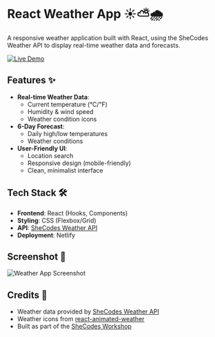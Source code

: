 # React Weather App ☀️⛅️🌧

A responsive weather application built with React, using the SheCodes Weather API to display real-time weather data and forecasts. 

[![Live Demo](https://img.shields.io/badge/demo-live-green?style=for-the-badge)](https://react-weather-somayyeh.netlify.app/)

## Features ✨
- **Real-time Weather Data**: 
  - Current temperature (℃/℉) 
  - Humidity & wind speed 
  - Weather condition icons
- **6-Day Forecast**: 
  - Daily high/low temperatures 
  - Weather conditions
- **User-Friendly UI**:
  - Location search 
  - Responsive design (mobile-friendly)
  - Clean, minimalist interface

## Tech Stack 🛠️
- **Frontend**: React (Hooks, Components)
- **Styling**: CSS (Flexbox/Grid)
- **API**: [SheCodes Weather API](https://www.shecodes.io/learn/apis)
- **Deployment**: Netlify

## Screenshot 📱
![Weather App Screenshot](https://via.placeholder.com/800x500/2D3748/FFFFFF?text=React+Weather+App)  
## Credits 🙌  
- Weather data provided by [SheCodes Weather API](https://www.shecodes.io/learn/apis)  
- Weather icons from [react-animated-weather](https://divyanshu013.github.io/react-animated-weather/)  
- Built as part of the [SheCodes Workshop](https://www.shecodes.io/)  
